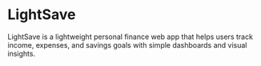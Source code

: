 # LightSave
LightSave is a lightweight personal finance web app that helps users track income, expenses, and savings goals with simple dashboards and visual insights.
